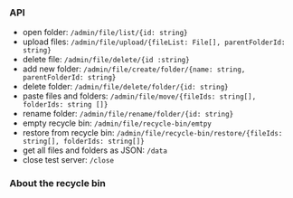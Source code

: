 ### API

- open folder: `/admin/file/list/{id: string}`
- upload files: `/admin/file/upload/{fileList: File[], parentFolderId: string}`
- delete file: `/admin/file/delete/{id :string}`
- add new folder: `/admin/file/create/folder/{name: string, parentFolderId: string}`
- delete folder: `/admin/file/delete/folder/{id: string}`
- paste files and folders: `/admin/file/move/{fileIds: string[], folderIds: string []}`
- rename folder: `/admin/file/rename/folder/{id: string}`
- empty recycle bin: `/admin/file/recycle-bin/emtpy`
- restore from recycle bin: `/admin/file/recycle-bin/restore/{fileIds: string[], folderIds: string[]}`
- get all files and folders as JSON: `/data`
- close test server: `/close`


### About the recycle bin